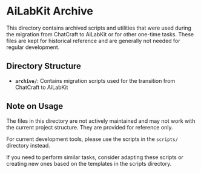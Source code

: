 # AiLabKit Archive

This directory contains archived scripts and utilities that were used during the migration from ChatCraft to AiLabKit or for other one-time tasks. These files are kept for historical reference and are generally not needed for regular development.

## Directory Structure

- **`archive/`**: Contains migration scripts used for the transition from ChatCraft to AiLabKit

## Note on Usage

The files in this directory are not actively maintained and may not work with the current project structure. They are provided for reference only.

For current development tools, please use the scripts in the `scripts/` directory instead.

If you need to perform similar tasks, consider adapting these scripts or creating new ones based on the templates in the scripts directory.